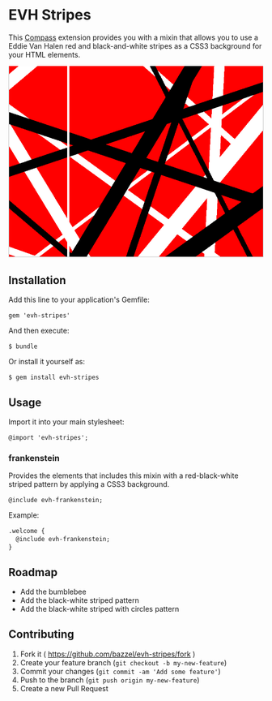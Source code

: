 # EVH Stripes

This [Compass](compass-style.org) extension provides you with a mixin that allows you to use a Eddie Van Halen red and black-and-white stripes as a CSS3 background for your HTML elements.

![image](img/frankenstein.png)


## Installation

Add this line to your application's Gemfile:

    gem 'evh-stripes'

And then execute:

    $ bundle

Or install it yourself as:

    $ gem install evh-stripes

## Usage

Import it into your main stylesheet:

    @import 'evh-stripes';

### frankenstein

Provides the elements that includes this mixin with a red-black-white striped pattern by applying a CSS3 background.

    @include evh-frankenstein;

Example:

    .welcome {
      @include evh-frankenstein;
    }


## Roadmap

  * Add the bumblebee
  * Add the black-white striped pattern
  * Add the black-white striped with circles pattern


## Contributing

1. Fork it ( https://github.com/bazzel/evh-stripes/fork )
2. Create your feature branch (`git checkout -b my-new-feature`)
3. Commit your changes (`git commit -am 'Add some feature'`)
4. Push to the branch (`git push origin my-new-feature`)
5. Create a new Pull Request
